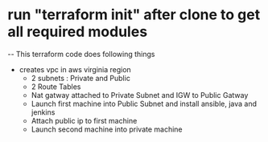 # run "terraform init" after clone to get all required modules
-- This terraform code does following things
- creates vpc in aws virginia region
  - 2 subnets : Private and Public
  - 2 Route Tables
  - Nat gatway attached to Private Subnet and IGW to Public Gatway
  - Launch first machine into Public Subnet and install ansible, java and jenkins
  - Attach public ip to first machine
  - Launch second machine into private machine
